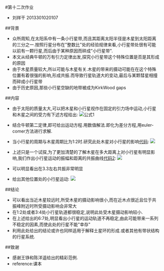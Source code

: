 #第十二次作业
- 刘祥干 2013301020107

##背景
- 众所周知,在太阳系中有一条小行星带,而且其距离太阳半径是木星到太阳距离的三分之一.按照行星分布在"整数比"处的经验规律来看,小行星带处很有可能以前有一颗行星,而后由于某种原因而碎成"小行星带".
- 本文从经典牛顿的万有引力定律出发,探究小行星带这个特殊位置是否是其形成的原因
- 由于木星质量较大,所以可能与木星有关.木星的带来的摄动可能在在这个特殊位置有着很强的影响,形成共振.而导致行星轨道大的变动,最后与某颗彗星相撞而碎成小行星带
- 由于历史原因,那些小行星空缺的地带被成为KirkWood gaps

##内容
- 由于太阳的质量太大,可以把木星和小行星视作在固定的引力场中运动,小行星和木星之间的受力有下述方程给出:
                                      ![公式1](https://github.com/computationalphysics2013301020107/computationalphysics_N2013301020107/blob/master/chapter4/homework12/%E5%85%AC%E5%BC%8F1.png)

- 结合牛顿第二定律,即可给出运动方程.用数值解法.即化为差分方程,用euler-comer方法进行求解.
- 当小行星的周期与木星周期比为1:2时.研究此处木星对小行星的影响[代码](https://github.com/computationalphysics2013301020107/computationalphysics_N2013301020107/blob/master/chapter4/homework12/12.1.py):
               ![](https://github.com/computationalphysics2013301020107/computationalphysics_N2013301020107/blob/master/chapter4/homework12/12.1.png)

- 上述只是一个试探,为了更加清楚的了解木星在多大距离上对小行星有明显影响,我们作出小行星运动的振幅和距离的共振曲线[代码2](https://github.com/computationalphysics2013301020107/computationalphysics_N2013301020107/blob/master/chapter4/homework12/12.2.py):
               ![](https://github.com/computationalphysics2013301020107/computationalphysics_N2013301020107/blob/master/chapter4/homework12/12.2.png)

-  可以明显看出在3.3左右共振非常明显
-  给出其他位置处的小行星运动:
                ![](https://github.com/computationalphysics2013301020107/computationalphysics_N2013301020107/blob/master/chapter4/homework12/12.3.png)


  
##结论
- 可以看出当近木星较远时,所受木星的摄动影响很小,而在近木点很近且位于共振峰附近时所受摄动影响会非常大
- 在1:2处或者3:4处小行星轨道都很稳定,说明此处受木星摄动影响较小.
- 在上述给出的6:7处,明显看出小行星的运动轨道不再稳定,由此可能带来一系列不稳定的因素,而使此处的行星不能"幸存"
- 利用此处给出的结论或许也同样适用于解释土星环的形成.或者其他有带状结构的行星系统.

##致谢
- 感谢王铮和陈洋遥给出的精彩范例.
- reference:课本
